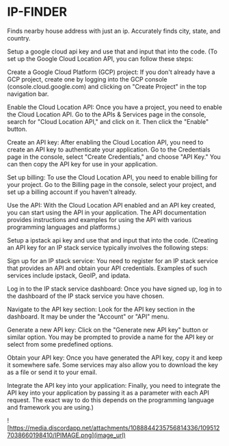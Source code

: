 # IP-FINDER
Finds nearby house address with just an ip.
Accurately finds city, state, and country.

Setup a google cloud api key and use that and input that into the code.
(To set up the Google Cloud Location API, you can follow these steps:

Create a Google Cloud Platform (GCP) project: If you don't already have a GCP project, create one by logging into the GCP console (console.cloud.google.com) and clicking on "Create Project" in the top navigation bar.

Enable the Cloud Location API: Once you have a project, you need to enable the Cloud Location API. Go to the APIs & Services page in the console, search for "Cloud Location API," and click on it. Then click the "Enable" button.

Create an API key: After enabling the Cloud Location API, you need to create an API key to authenticate your application. Go to the Credentials page in the console, select "Create Credentials," and choose "API Key." You can then copy the API key for use in your application.

Set up billing: To use the Cloud Location API, you need to enable billing for your project. Go to the Billing page in the console, select your project, and set up a billing account if you haven't already.

Use the API: With the Cloud Location API enabled and an API key created, you can start using the API in your application. The API documentation provides instructions and examples for using the API with various programming languages and platforms.)

Setup a ipstack api key and use that and input that into the code.
(Creating an API key for an IP stack service typically involves the following steps:

Sign up for an IP stack service: You need to register for an IP stack service that provides an API and obtain your API credentials. Examples of such services include ipstack, GeoIP, and ipdata.

Log in to the IP stack service dashboard: Once you have signed up, log in to the dashboard of the IP stack service you have chosen.

Navigate to the API key section: Look for the API key section in the dashboard. It may be under the "Account" or "API" menu.

Generate a new API key: Click on the "Generate new API key" button or similar option. You may be prompted to provide a name for the API key or select from some predefined options.

Obtain your API key: Once you have generated the API key, copy it and keep it somewhere safe. Some services may also allow you to download the key as a file or send it to your email.

Integrate the API key into your application: Finally, you need to integrate the API key into your application by passing it as a parameter with each API request. The exact way to do this depends on the programming language and framework you are using.)

![https://media.discordapp.net/attachments/1088844235756814336/1095127038660198410/IPIMAGE.png](image_url)


